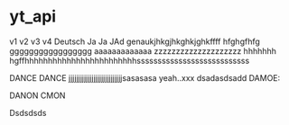 # yt_api

v1
v2
v3
v4
Deutsch
Ja
Ja
JAd
genaukjhkgjhkghkjghkffff
hfghgfhfg
ggggggggggggggggg
aaaaaaaaaaaaa
zzzzzzzzzzzzzzzzzzzz
hhhhhhh
hgffhhhhhhhhhhhhhhhhhhhhhhhhsssssssssssssssssssssssssss

DANCE DANCE
jjjjjjjjjjjjjjjjjjjjjjjjjjjjsasasasa
yeah..xxx
dsadasdsadd
DAMOE:

DANON
CMON

Dsdsdsds
